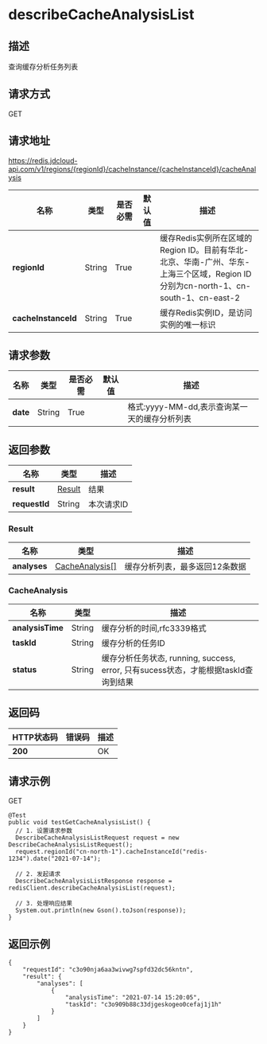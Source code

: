 # describeCacheAnalysisList


## 描述
查询缓存分析任务列表

## 请求方式
GET

## 请求地址
https://redis.jdcloud-api.com/v1/regions/{regionId}/cacheInstance/{cacheInstanceId}/cacheAnalysis

|名称|类型|是否必需|默认值|描述|
|---|---|---|---|---|
|**regionId**|String|True| |缓存Redis实例所在区域的Region ID。目前有华北-北京、华南-广州、华东-上海三个区域，Region ID分别为cn-north-1、cn-south-1、cn-east-2|
|**cacheInstanceId**|String|True| |缓存Redis实例ID，是访问实例的唯一标识|

## 请求参数
|名称|类型|是否必需|默认值|描述|
|---|---|---|---|---|
|**date**|String|True| |格式:yyyy-MM-dd,表示查询某一天的缓存分析列表|


## 返回参数
|名称|类型|描述|
|---|---|---|
|**result**|[Result](describecacheanalysislist#result)|结果|
|**requestId**|String|本次请求ID|

### <div id="result">Result</div>
|名称|类型|描述|
|---|---|---|
|**analyses**|[CacheAnalysis[]](describecacheanalysislist#cacheanalysis)|缓存分析列表，最多返回12条数据|
### <div id="cacheanalysis">CacheAnalysis</div>
|名称|类型|描述|
|---|---|---|
|**analysisTime**|String|缓存分析的时间,rfc3339格式|
|**taskId**|String|缓存分析的任务ID|
|**status**|String|缓存分析任务状态, running, success, error, 只有sucess状态，才能根据taskId查询到结果|

## 返回码
|HTTP状态码|错误码|描述|
|---|---|---|
|**200**||OK|

## 请求示例
GET
```
@Test
public void testGetCacheAnalysisList() {
  // 1. 设置请求参数
  DescribeCacheAnalysisListRequest request = new DescribeCacheAnalysisListRequest();
  request.regionId("cn-north-1").cacheInstanceId("redis-1234").date("2021-07-14");

  // 2. 发起请求
  DescribeCacheAnalysisListResponse response = redisClient.describeCacheAnalysisList(request);

  // 3. 处理响应结果
  System.out.println(new Gson().toJson(response));
}

```

## 返回示例
```
{
    "requestId": "c3o90nja6aa3wivwg7spfd32dc56kntn", 
    "result": {
        "analyses": [
            {
                "analysisTime": "2021-07-14 15:20:05", 
                "taskId": "c3o909b88c33djgeskogeo0cefaj1j1h"
            }
        ]
    }
}
```
